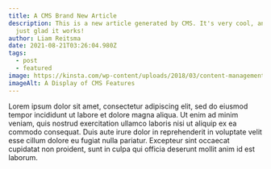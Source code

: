 ```yaml
---
title: A CMS Brand New Article
description: This is a new article generated by CMS. It's very cool, and I'm
  just glad it works!
author: Liam Reitsma
date: 2021-08-21T03:26:04.980Z
tags:
  - post
  - featured
image: https://kinsta.com/wp-content/uploads/2018/03/content-management-system-2.png
imageAlt: A Display of CMS Features
---
```

Lorem ipsum dolor sit amet, consectetur adipiscing elit, sed do eiusmod tempor incididunt ut labore et dolore magna aliqua. Ut enim ad minim veniam, quis nostrud exercitation ullamco laboris nisi ut aliquip ex ea commodo consequat. Duis aute irure dolor in reprehenderit in voluptate velit esse cillum dolore eu fugiat nulla pariatur. Excepteur sint occaecat cupidatat non proident, sunt in culpa qui officia deserunt mollit anim id est laborum.